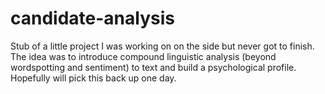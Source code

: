 # candidate-analysis

Stub of a little project I was working on on the side but never got to finish.  The idea was to introduce compound linguistic analysis (beyond wordspotting and sentiment) to text and build a psychological profile.  Hopefully will pick this back up one day.
